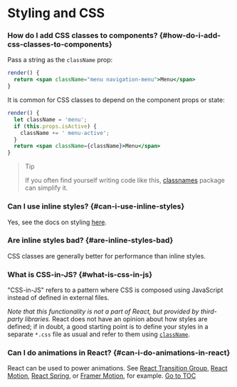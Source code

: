 
# Styling and CSS


### How do I add CSS classes to components? {#how-do-i-add-css-classes-to-components}

Pass a string as the `className` prop:

```jsx
render() {
  return <span className="menu navigation-menu">Menu</span>
}
```

It is common for CSS classes to depend on the component props or state:

```jsx
render() {
  let className = 'menu';
  if (this.props.isActive) {
    className += ' menu-active';
  }
  return <span className={className}>Menu</span>
}
```

>Tip
>
>If you often find yourself writing code like this, [classnames](https://www.npmjs.com/package/classnames#usage-with-reactjs) package can simplify it.

### Can I use inline styles? {#can-i-use-inline-styles}

Yes, see the docs on styling [here](./dom-elements.html#style).

### Are inline styles bad? {#are-inline-styles-bad}

CSS classes are generally better for performance than inline styles.

### What is CSS-in-JS? {#what-is-css-in-js}

"CSS-in-JS" refers to a pattern where CSS is composed using JavaScript instead of defined in external files.

_Note that this functionality is not a part of React, but provided by third-party libraries._ React does not have an opinion about how styles are defined; if in doubt, a good starting point is to define your styles in a separate `*.css` file as usual and refer to them using [`className`](./dom-elements.html#classname).

### Can I do animations in React? {#can-i-do-animations-in-react}

React can be used to power animations. See [React Transition Group](https://reactcommunity.org/react-transition-group/), [React Motion](https://github.com/chenglou/react-motion), [React Spring](https://github.com/react-spring/react-spring), or [Framer Motion](https://framer.com/motion), for example.
<span style="float: footnote;"><a href="./index.html#toc">Go to TOC</a></span>
